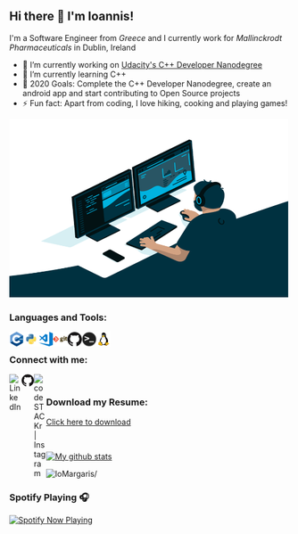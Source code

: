 ## Hi there 👋 I'm Ioannis!

I'm a Software Engineer from *Greece* and I currently work for *Mallinckrodt Pharmaceuticals* in Dublin, Ireland

- 🔭 I’m currently working on [Udacity's C++ Developer Nanodegree](https://www.udacity.com/course/c-plus-plus-nanodegree--nd213)
- 🌱 I’m currently learning C++
- 🥅 2020 Goals: Complete the C++ Developer Nanodegree, create an android app and start contributing to Open Source projects
- ⚡ Fun fact: Apart from coding, I love hiking, cooking and playing games!

<img alt="GIF" src="https://github.com/IoMargaris/IoMargaris/blob/master/code.gif?raw=true" width="500" height="320" />

### Languages and Tools:

[<img align="left" alt="C++" width="26px" src="https://raw.githubusercontent.com/github/explore/80688e429a7d4ef2fca1e82350fe8e3517d3494d/topics/cpp/cpp.png" />]()
[<img align="left" alt="Python" width="26px" src="https://raw.githubusercontent.com/github/explore/80688e429a7d4ef2fca1e82350fe8e3517d3494d/topics/python/python.png" />]()
[<img align="left" alt="Visual Studio Code" width="26px" src="https://raw.githubusercontent.com/github/explore/80688e429a7d4ef2fca1e82350fe8e3517d3494d/topics/visual-studio-code/visual-studio-code.png" />]()
[<img align="left" alt="Git" width="26px" src="https://raw.githubusercontent.com/github/explore/80688e429a7d4ef2fca1e82350fe8e3517d3494d/topics/git/git.png" />]()
[<img align="left" alt="GitHub" width="26px" src="https://raw.githubusercontent.com/github/explore/78df643247d429f6cc873026c0622819ad797942/topics/github/github.png" />]()
[<img align="left" alt="Terminal" width="26px" src="https://raw.githubusercontent.com/github/explore/80688e429a7d4ef2fca1e82350fe8e3517d3494d/topics/terminal/terminal.png" />]()
[<img align="left" alt="Linux" width="26px" src="https://raw.githubusercontent.com/github/explore/80688e429a7d4ef2fca1e82350fe8e3517d3494d/topics/linux/linux.png" />]()

<br />

### Connect with me:
[<img align="left" alt="LinkedIn" width="22px" 
src="https://cdn.jsdelivr.net/npm/simple-icons@v3/icons/linkedin.svg" />](https://www.linkedin.com/in/ioannis-margaris/)

[<img align="left" alt="GitHub" width="22px" src="https://raw.githubusercontent.com/github/explore/78df643247d429f6cc873026c0622819ad797942/topics/github/github.png" />](https://github.com/IoMargaris)

[<img align="left" alt="codeSTACKr | Instagram" width="22px" src="https://cdn.jsdelivr.net/npm/simple-icons@v3/icons/instagram.svg" />](https://www.instagram.com/ioannis_margaris/)

<br />

### Download my Resume:
[Click here to download](https://drive.google.com/file/d/1G9LyDVK-QNI79DU1q8rFbFLT73QUpBy1/view?usp=sharing)

<br />

[![My github stats](https://github-readme-stats.vercel.app/api?username=iomargaris)](https://github.com/iomargaris/github-readme-stats)

<p align="left"> <img src=https://komarev.com/ghpvc/?username=IoMargaris alt=IoMargaris/> </p>

### Spotify Playing 🎧

[<img src="spotify-now-playing-5x6lzyhjz.vercel.app/api/spotify-playing" alt="Spotify Now Playing" width="350" />](https://open.spotify.com/user/iomargaris)
